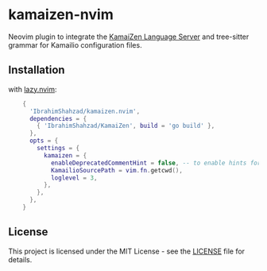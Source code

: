 # kamaizen-nvim

Neovim plugin to integrate the [KamaiZen Language Server](https://github.com/IbrahimShahzad/KamaiZen) and tree-sitter grammar for Kamailio configuration files.

## Installation

with [lazy.nvim](https://github.com/folke/lazy.nvim):
```lua
    {
      'IbrahimShahzad/kamaizen.nvim',
      dependencies = {
        { 'IbrahimShahzad/KamaiZen', build = 'go build' },
      },
      opts = {
        settings = {
          kamaizen = {
            enableDeprecatedCommentHint = false, -- to enable hints for '#' comments
            KamailioSourcePath = vim.fn.getcwd(),
            loglevel = 3,
          },
        },
      },
    }
```

## License

This project is licensed under the MIT License - see the [LICENSE](./LICENSE) file for details.
